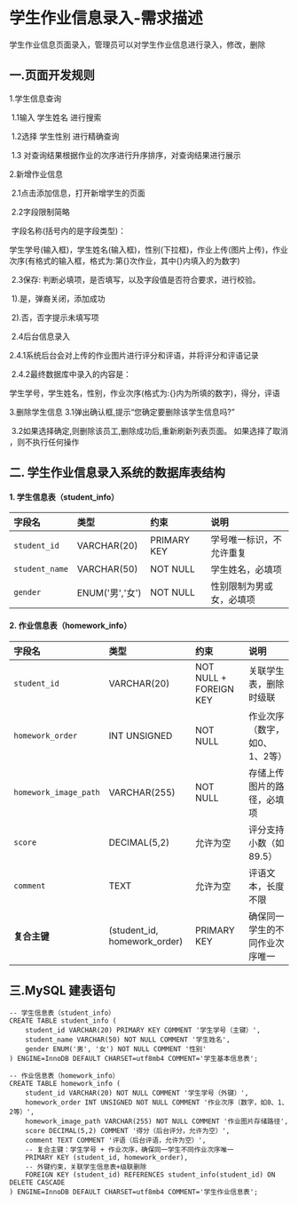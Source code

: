 # 学生作业信息录入-需求描述

学生作业信息页面录入，管理员可以对学生作业信息进行录入，修改，删除



## 一.页面开发规则

1.学生信息查询

​	1.1输入 学生姓名 进行搜索

​	1.2选择 学生性别 进行精确查询

​	1.3 对查询结果根据作业的次序进行升序排序，对查询结果进行展示

2.新增作业信息

​	2.1点击添加信息，打开新增学生的页面

​	2.2字段限制简略

​		字段名称(括号内的是字段类型)：

​				学生学号(输入框)，学生姓名(输入框)，性别(下拉框)，作业上传(图片上传)，作业次序(有格式的输入框，格式为:第{}次作业，其中{}内填入的为数字)

​	2.3保存: 判断必填项，是否填写，以及字段值是否符合要求，进行校验。

​			1).是，弹裔关闭，添加成功

​			2).否，否字提示未填写项

​	2.4后台信息录入

​		2.4.1系统后台会对上传的作业图片进行评分和评语，并将评分和评语记录

​		2.4.2最终数据库中录入的内容是：

​				学生学号，学生姓名，性别，作业次序(格式为:{}内为所填的数字)，得分，评语

3.删除学生信息
	3.1弹出确认框,提示“您确定要删除该学生信息吗?”

​	3.2如果选择确定,则删除该员工,删除成功后,重新刷新列表页面。 如果选择了取消 ，则不执行任何操作



## 二. 学生作业信息录入系统的数据库表结构

#### **1. 学生信息表（student_info）**

| 字段名         | 类型            | 约束        | 说明                     |
| :------------- | :-------------- | :---------- | :----------------------- |
| `student_id`   | VARCHAR(20)     | PRIMARY KEY | 学号唯一标识，不允许重复 |
| `student_name` | VARCHAR(50)     | NOT NULL    | 学生姓名，必填项         |
| `gender`       | ENUM('男','女') | NOT NULL    | 性别限制为男或女，必填项 |

#### **2. 作业信息表（homework_info）**

| 字段名                | 类型                         | 约束                   | 说明                           |
| :-------------------- | :--------------------------- | :--------------------- | :----------------------------- |
| `student_id`          | VARCHAR(20)                  | NOT NULL + FOREIGN KEY | 关联学生表，删除时级联         |
| `homework_order`      | INT UNSIGNED                 | NOT NULL               | 作业次序（数字，如0、1、2等）  |
| `homework_image_path` | VARCHAR(255)                 | NOT NULL               | 存储上传图片的路径，必填项     |
| `score`               | DECIMAL(5,2)                 | 允许为空               | 评分支持小数（如89.5）         |
| `comment`             | TEXT                         | 允许为空               | 评语文本，长度不限             |
| **复合主键**          | (student_id, homework_order) | PRIMARY KEY            | 确保同一学生的不同作业次序唯一 |



## 三.**MySQL 建表语句**

```mysql
-- 学生信息表（student_info）
CREATE TABLE student_info (
    student_id VARCHAR(20) PRIMARY KEY COMMENT '学生学号（主键）',
    student_name VARCHAR(50) NOT NULL COMMENT '学生姓名',
    gender ENUM('男', '女') NOT NULL COMMENT '性别'
) ENGINE=InnoDB DEFAULT CHARSET=utf8mb4 COMMENT='学生基本信息表';

-- 作业信息表（homework_info）
CREATE TABLE homework_info (
    student_id VARCHAR(20) NOT NULL COMMENT '学生学号（外键）',
    homework_order INT UNSIGNED NOT NULL COMMENT '作业次序（数字，如0、1、2等）',
    homework_image_path VARCHAR(255) NOT NULL COMMENT '作业图片存储路径',
    score DECIMAL(5,2) COMMENT '得分（后台评分，允许为空）',
    comment TEXT COMMENT '评语（后台评语，允许为空）',
    -- 复合主键：学生学号 + 作业次序，确保同一学生不同作业次序唯一
    PRIMARY KEY (student_id, homework_order),
    -- 外键约束，关联学生信息表+级联删除
    FOREIGN KEY (student_id) REFERENCES student_info(student_id) ON DELETE CASCADE
) ENGINE=InnoDB DEFAULT CHARSET=utf8mb4 COMMENT='学生作业信息表';
```

